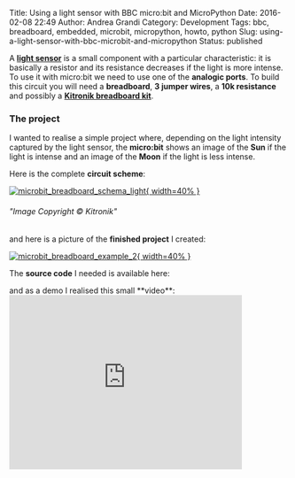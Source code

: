 Title: Using a light sensor with BBC micro:bit and MicroPython
Date: 2016-02-08 22:49
Author: Andrea Grandi
Category: Development
Tags: bbc, breadboard, embedded, microbit, micropython, howto, python
Slug: using-a-light-sensor-with-bbc-microbit-and-micropython
Status: published

A **[light sensor](https://en.wikipedia.org/wiki/Photoresistor)** is a
small component with a particular characteristic: it is basically a
resistor and its resistance decreases if the light is more intense. To
use it with micro:bit we need to use one of the **analogic ports**. To
build this circuit you will need a **breadboard**, **3 jumper wires**, a
**10k resistance** and possibly a **[Kitronik breadboard
kit](https://www.kitronik.co.uk/5609-prototyping-system-for-the-bbc-microbit.html)**.

### The project

I wanted to realise a simple project where, depending on the light
intensity captured by the light sensor, the **micro:bit** shows an image
of the **Sun** if the light is intense and an image of the **Moon** if
the light is less intense.

Here is the complete **circuit scheme**:

[![microbit\_breadboard\_schema\_light]({static}/images/2016/02/microbit_breadboard_schema_light.png){ width=40% }]({static}/images/2016/02/microbit_breadboard_schema_light.png)

###### "Image Copyright © Kitronik"

and here is a picture of the **finished project** I created:

[![microbit\_breadboard\_example\_2]({static}/images/2016/02/microbit_breadboard_example_2.jpg){ width=40% }]({static}/images/2016/02/microbit_breadboard_example_2.jpg)

The **source code** I needed is available here:

<p>
<script src="https://gist.github.com/andreagrandi/99a09be27c9626b1119d.js"></script>
</p>
and as a demo I realised this small **video**:

<iframe width="420" height="315" src="https://www.youtube.com/embed/6vLE_AQc4Bc" frameborder="0" allowfullscreen="allowfullscreen"></iframe>
